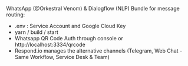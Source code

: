 WhatsApp (@Orkestral Venom) & Dialogflow (NLP) Bundle for message routing:

- .env : Service Account and Google Cloud Key
- yarn / build / start
- Whatsapp QR Code Auth through console or http://localhost:3334/qrcode
- Respond.io manages the alternative channels (Telegram, Web Chat - Same Workflow, Service Desk & Team)
